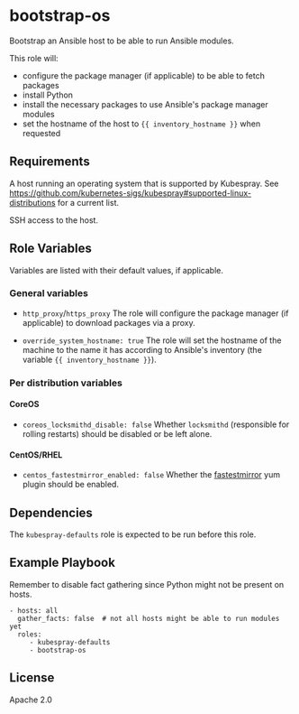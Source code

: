 # bootstrap-os

Bootstrap an Ansible host to be able to run Ansible modules.

This role will:
  * configure the package manager (if applicable) to be able to fetch packages
  * install Python
  * install the necessary packages to use Ansible's package manager modules
  * set the hostname of the host to `{{ inventory_hostname }}` when requested

## Requirements

A host running an operating system that is supported by Kubespray.
See https://github.com/kubernetes-sigs/kubespray#supported-linux-distributions for a current list.

SSH access to the host.

## Role Variables

Variables are listed with their default values, if applicable.

### General variables

  * `http_proxy`/`https_proxy`
    The role will configure the package manager (if applicable) to download packages via a proxy.

  * `override_system_hostname: true`
    The role will set the hostname of the machine to the name it has according to Ansible's inventory (the variable `{{ inventory_hostname }}`).

### Per distribution variables

#### CoreOS

* `coreos_locksmithd_disable: false`
  Whether `locksmithd` (responsible for rolling restarts) should be disabled or be left alone.

#### CentOS/RHEL

* `centos_fastestmirror_enabled: false`
  Whether the [fastestmirror](https://wiki.centos.org/PackageManagement/Yum/FastestMirror) yum plugin should be enabled.

## Dependencies

The `kubespray-defaults` role is expected to be run before this role.

## Example Playbook

Remember to disable fact gathering since Python might not be present on hosts.

    - hosts: all
      gather_facts: false  # not all hosts might be able to run modules yet
      roles:
         - kubespray-defaults
         - bootstrap-os

## License

Apache 2.0
